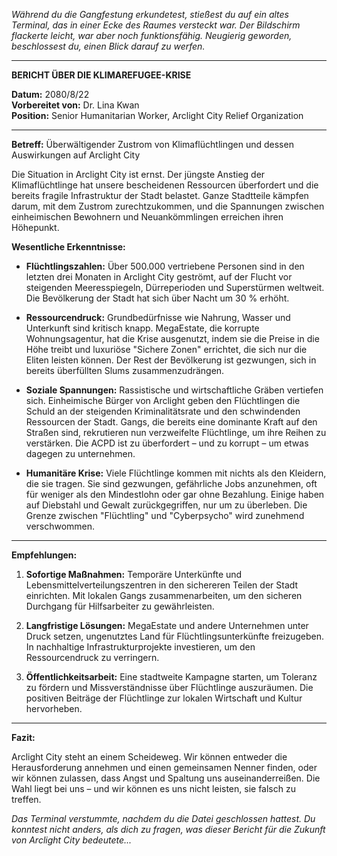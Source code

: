 _Während du die Gangfestung erkundetest, stießest du auf ein altes Terminal, das in einer Ecke des Raumes versteckt war. Der Bildschirm flackerte leicht, war aber noch funktionsfähig. Neugierig geworden, beschlossest du, einen Blick darauf zu werfen._

---

**BERICHT ÜBER DIE KLIMAREFUGEE-KRISE**

**Datum:** 2080/8/22  
**Vorbereitet von:** Dr. Lina Kwan  
**Position:** Senior Humanitarian Worker, Arclight City Relief Organization

---

**Betreff:** Überwältigender Zustrom von Klimaflüchtlingen und dessen Auswirkungen auf Arclight City

Die Situation in Arclight City ist ernst. Der jüngste Anstieg der Klimaflüchtlinge hat unsere bescheidenen Ressourcen überfordert und die bereits fragile Infrastruktur der Stadt belastet. Ganze Stadtteile kämpfen darum, mit dem Zustrom zurechtzukommen, und die Spannungen zwischen einheimischen Bewohnern und Neuankömmlingen erreichen ihren Höhepunkt.

**Wesentliche Erkenntnisse:**

- **Flüchtlingszahlen:** Über 500.000 vertriebene Personen sind in den letzten drei Monaten in Arclight City geströmt, auf der Flucht vor steigenden Meeresspiegeln, Dürreperioden und Superstürmen weltweit. Die Bevölkerung der Stadt hat sich über Nacht um 30 % erhöht.

- **Ressourcendruck:** Grundbedürfnisse wie Nahrung, Wasser und Unterkunft sind kritisch knapp. MegaEstate, die korrupte Wohnungsagentur, hat die Krise ausgenutzt, indem sie die Preise in die Höhe treibt und luxuriöse "Sichere Zonen" errichtet, die sich nur die Eliten leisten können. Der Rest der Bevölkerung ist gezwungen, sich in bereits überfüllten Slums zusammenzudrängen.

- **Soziale Spannungen:** Rassistische und wirtschaftliche Gräben vertiefen sich. Einheimische Bürger von Arclight geben den Flüchtlingen die Schuld an der steigenden Kriminalitätsrate und den schwindenden Ressourcen der Stadt. Gangs, die bereits eine dominante Kraft auf den Straßen sind, rekrutieren nun verzweifelte Flüchtlinge, um ihre Reihen zu verstärken. Die ACPD ist zu überfordert – und zu korrupt – um etwas dagegen zu unternehmen.

- **Humanitäre Krise:** Viele Flüchtlinge kommen mit nichts als den Kleidern, die sie tragen. Sie sind gezwungen, gefährliche Jobs anzunehmen, oft für weniger als den Mindestlohn oder gar ohne Bezahlung. Einige haben auf Diebstahl und Gewalt zurückgegriffen, nur um zu überleben. Die Grenze zwischen "Flüchtling" und "Cyberpsycho" wird zunehmend verschwommen.

---

**Empfehlungen:**

1. **Sofortige Maßnahmen:** Temporäre Unterkünfte und Lebensmittelverteilungszentren in den sichereren Teilen der Stadt einrichten. Mit lokalen Gangs zusammenarbeiten, um den sicheren Durchgang für Hilfsarbeiter zu gewährleisten.

2. **Langfristige Lösungen:** MegaEstate und andere Unternehmen unter Druck setzen, ungenutztes Land für Flüchtlingsunterkünfte freizugeben. In nachhaltige Infrastrukturprojekte investieren, um den Ressourcendruck zu verringern.

3. **Öffentlichkeitsarbeit:** Eine stadtweite Kampagne starten, um Toleranz zu fördern und Missverständnisse über Flüchtlinge auszuräumen. Die positiven Beiträge der Flüchtlinge zur lokalen Wirtschaft und Kultur hervorheben.

---

**Fazit:**

Arclight City steht an einem Scheideweg. Wir können entweder die Herausforderung annehmen und einen gemeinsamen Nenner finden, oder wir können zulassen, dass Angst und Spaltung uns auseinanderreißen. Die Wahl liegt bei uns – und wir können es uns nicht leisten, sie falsch zu treffen.

_Das Terminal verstummte, nachdem du die Datei geschlossen hattest. Du konntest nicht anders, als dich zu fragen, was dieser Bericht für die Zukunft von Arclight City bedeutete..._
